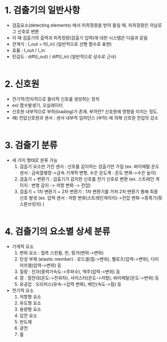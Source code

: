 # 1. 검출기의 일반사항
 - 검출요소(detecting elements) 에서 피측정량을 받아 들일 때, 피측정량은 아날로그 신호로 변환
 - 이 때 검출기의 출력과 피측정량(검출기 입력)에 대한 시스템은 다음과 같음
 - 관계식 : I_out = f(I_in) (일반적으로 선형 함수로 표현)
 - 효율 : I_out / I_in
 - 민감도 : diff(I_out) / diff(I_in) (일반적으로 상수로 근사)
</br></br>

# 2. 신호원
 - 전기적/전자적으로 물리적 신호를 생성하는 장치
 - ex) 함수발생기, 오실레이터
 - 신호원 내부적으로 부하(loading)가 존재. 부하란? 신호원에 영향을 미치는 정도.
 - 예) 전압신호원과 센서 : 센서 내부적 임피던스 (부하) 에 의해 신호원 전압의 감소
</br></br>
# 3. 검출기 분류
 - 세 가지 형태로 분류 가능
   1) 검출기 요소만 가진 센서 : 신호를 감지하는 검출기만 가짐
      (ex. 바이메탈 온도 센서 : 금속열팽창->금속 기계적 변형, 수은 온도계 : 온도 변화->수은 높이)
   2) 검출기 + 변환기 : 검출기가 감지한 신호를 전기 신호로 변환
      (ex. 스트레인 게이지 : 변형 감지 -> 저항 변화 -> 전압)
   3) 검출기 + 1차 변환기 + 2차 변환기 : 1차 변환기를 거쳐 2차 변환기 통해 최종 신호 발생
      (ex. 압력 센서 : 저항 변화(스트레인게이지)->전압 변화->증폭기(휫스톤브릿지) )
</br></br>

# 4. 검출기의 요소별 상세 분류
 - 기계적 요소
   1) 변위 요소 : 접촉 스핀들, 핀, 핑거(변위->변위)
   2) 탄성 부재 (elastic member) : 로드셀(힘->변위), 벨로즈(압력->변위), 다이어프램(압력->변위) 등
   3) 질량 : 진자(중력가속도->주파수), 액주(압력->변위) 등
   4) 열 : 열전대(온도->전위차), 서미스터(온도->저항), 바이메탈(온도->변위) 등
   5) 유공압 : 오리피스(유속->압력 변화), 베인(속도->힘) 등
 - 전기적 요소
   1) 저항형 요소
   2) 유도형 요소
   3) 용량형 요소
   4) 압전 요소
   5) 반도체
   6) 광전
   7) 홀
